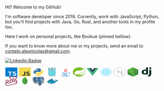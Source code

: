 Hi!! Welcome to my GitHub!

I'm software developer since 2019. Currently, work with JavaScript, Python, but you'll find projects with Java, Go, Rust, and another tools in my profile too.

Here I work on personal projects, like Bookue (pinned bellow).

If you want to know more about me or my projects, send an email to contato.alexnicolas@gmail.com.

[![Linkedin Badge](https://img.shields.io/badge/-LinkedIn-blue?style=flat-square&logo=Linkedin&logoColor=white&link=https://www.linkedin.com/in/nicolas-alex)](https://www.linkedin.com/in/nicolas-alex)

<div>
  <img align="center" src="https://raw.githubusercontent.com/devicons/devicon/master/icons/typescript/typescript-original.svg" alt="typescipt icon" height="30" width="40" />
  <img align="center" src="https://raw.githubusercontent.com/devicons/devicon/master/icons/javascript/javascript-original.svg" alt="javascript icon" height="30" width="40" />
  <img align="center" src="https://raw.githubusercontent.com/devicons/devicon/master/icons/python/python-original.svg" alt="python icon" height="30" width="40" />
  <img align="center" src="https://raw.githubusercontent.com/devicons/devicon/master/icons/go/go-original.svg" alt="go icon" height="30" width="40" />
  <img align="center" src="https://raw.githubusercontent.com/devicons/devicon/master/icons/java/java-original.svg" alt="java icon" height="30" width="40" />
  <img align="center" src="https://raw.githubusercontent.com/devicons/devicon/master/icons/spring/spring-original.svg" alt="spring icon" height="30" width="40" />
  <img align="center" src="https://raw.githubusercontent.com/devicons/devicon/master/icons/vuejs/vuejs-original.svg" alt="vuejs icon" height="30" width="40" />
  <img align="center" src="https://raw.githubusercontent.com/devicons/devicon/master/icons/react/react-original.svg" alt="react icon" height="30" width="40" />
  <img align="center" src="https://raw.githubusercontent.com/devicons/devicon/master/icons/nextjs/nextjs-line.svg" alt="nextjs icon" height="30" width="40" />
  <img align="center" src="https://raw.githubusercontent.com/devicons/devicon/master/icons/nodejs/nodejs-original.svg" alt="nodejs icon" height="30" width="40" />
  <img align="center" src="https://raw.githubusercontent.com/devicons/devicon/master/icons/django/django-plain.svg" alt="django icon" height="30" width="40" />
  <img align="center" src="https://raw.githubusercontent.com/devicons/devicon/master/icons/jest/jest-plain.svg" alt="jest icon" height="30" width="40" />
  <img align="center" src="https://raw.githubusercontent.com/devicons/devicon/master/icons/mongodb/mongodb-original.svg" alt="mongodb icon" height="30" width="40" />
  <img align="center" src="https://raw.githubusercontent.com/devicons/devicon/master/icons/postgresql/postgresql-original.svg" alt="postgresql icon" height="30" width="40" />
  <img align="center" src="https://raw.githubusercontent.com/devicons/devicon/master/icons/docker/docker-original.svg" alt="docker icon" height="30" width="40" />
</div>
